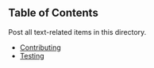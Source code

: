 ## Table of Contents

Post all text-related items in this directory.

-   [Contributing](CONTRIBUTING.md)
-   [Testing](TESTING.md)

